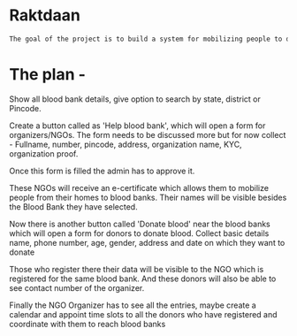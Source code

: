 # Raktdaan

```bash
The goal of the project is to build a system for mobilizing people to donate blood to their nearest Blood banks
```

# The plan -

Show all blood bank details, give option to search by state, district or Pincode. 

Create a button called as 'Help blood bank', which will open a form for organizers/NGOs. 
The form needs to be discussed more but for now collect - Fullname, number, pincode, address, organization name, KYC, organization proof. 

Once this form is filled the admin has to approve it.

These NGOs will receive an e-certificate which allows them to mobilize people from their homes to blood banks. Their names will be visible besides the Blood Bank they have selected. 

Now there is another button called 'Donate blood' near the blood banks which will open a form for donors to donate blood. Collect basic details name, phone number, age, gender, address and date on which they want to donate

Those who register there their data will be visible to the NGO which is registered for the same blood bank. And these donors will also be able to see contact number of the organizer. 

Finally the NGO Organizer has to see all the entries, maybe create a calendar and appoint time slots to all the donors who have registered and coordinate with them to reach blood banks
